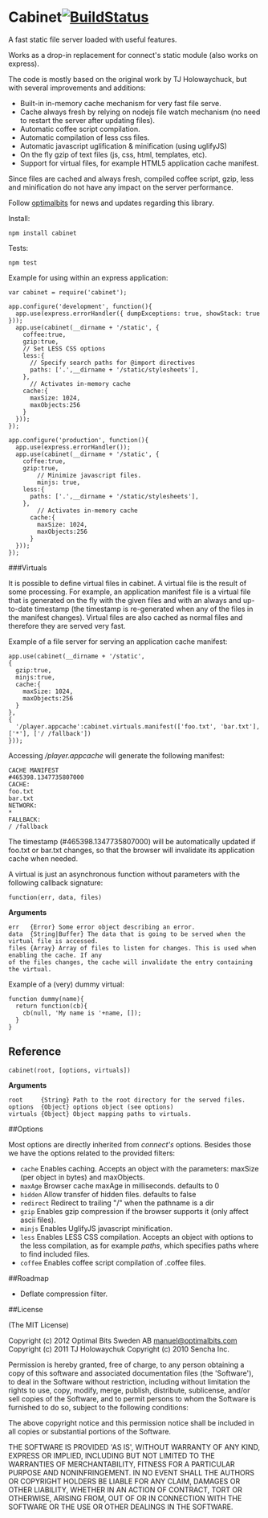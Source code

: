 Cabinet[![BuildStatus](https://secure.travis-ci.org/OptimalBits/cabinet.png?branch=master)](http://travis-ci.org/optimalbits/cabinet)
=

A fast static file server loaded with useful features.

Works as a drop-in replacement for connect's static module (also works on express).

The code is mostly based on the original work by TJ Holowaychuck, but with several improvements and additions:

- Built-in in-memory cache mechanism for very fast file serve.
- Cache always fresh by relying on nodejs file watch mechanism (no need to restart the server after updating files).
- Automatic coffee script compilation.
- Automatic compilation of less css files.
- Automatic javascript uglification & minification (using uglifyJS)
- On the fly gzip of text files (js, css, html, templates, etc).
- Support for virtual files, for example HTML5 application cache manifest.

Since files are cached and always fresh, compiled coffee script, gzip, less and minification do not have any impact on the server performance.

Follow [optimalbits](http://twitter.com/optimalbits) for news and updates regarding this library.

Install:

    npm install cabinet
	
Tests:

    npm test
    
Example for using within an express application:

    var cabinet = require('cabinet');

    app.configure('development', function(){
      app.use(express.errorHandler({ dumpExceptions: true, showStack: true }));
      app.use(cabinet(__dirname + '/static', {
        coffee:true,
        gzip:true,
        // Set LESS CSS options
        less:{
          // Specify search paths for @import directives
          paths: ['.',__dirname + '/static/stylesheets'], 
        },
		  // Activates in-memory cache
	    cache:{ 
	      maxSize: 1024, 
	      maxObjects:256
	    }
      }));
    });

    app.configure('production', function(){
      app.use(express.errorHandler());
      app.use(cabinet(__dirname + '/static', {
        coffee:true,
        gzip:true,
		    // Minimize javascript files.
		    minjs: true, 
        less:{
          paths: ['.',__dirname + '/static/stylesheets'],
        },
		    // Activates in-memory cache
	      cache:{
	        maxSize: 1024, 
	        maxObjects:256
	      }
      }));
    });


###Virtuals    

It is possible to define virtual files in cabinet. A virtual file is the result of some processing. For example, an application manifest file is a virtual file that is generated
on the fly with the given files and with an always and up-to-date timestamp (the timestamp is re-generated when any of the files in the manifest changes). 
Virtual files are also cached as normal files and therefore they are served very fast. 

Example of a file server for serving an application cache manifest:

    app.use(cabinet(__dirname + '/static', 
    {
      gzip:true,
      minjs:true,
      cache:{
        maxSize: 1024, 
        maxObjects:256
      }
    },
    {
      '/player.appcache':cabinet.virtuals.manifest(['foo.txt', 'bar.txt'], ['*'], ['/ /fallback'])
    }));
    
Accessing  */player.appcache* will generate the following manifest:

    CACHE MANIFEST
    #465398.1347735807000
    CACHE:
    foo.txt
    bar.txt
    NETWORK:
    *
    FALLBACK:
    / /fallback    
    
The timestamp (#465398.1347735807000) will be automatically updated if foo.txt or bar.txt changes,
so that the browser will invalidate its application cache when needed.

A virtual is just an asynchronous function without parameters with the following callback signature:

    function(err, data, files)

__Arguments__

    err   {Error} Some error object describing an error. 
    data  {String|Buffer} The data that is going to be served when the virtual file is accessed.
    files {Array} Array of files to listen for changes. This is used when enabling the cache. If any
    of the files changes, the cache will invalidate the entry containing the virtual.
    
Example of a (very) dummy virtual:

    function dummy(name){
      return function(cb){
        cb(null, 'My name is '+name, []);
      }
    }


## Reference

    cabinet(root, [options, virtuals])

__Arguments__
 
    root     {String} Path to the root directory for the served files.
    options  {Object} options object (see options)
    virtuals {Object} Object mapping paths to virtuals.
    
    
##Options

Most options are directly inherited from *connect's* options. Besides those we have the options related
to the provided filters:

- `cache`    Enables caching. Accepts an object with the parameters:  maxSize (per object in bytes) and maxObjects.
- `maxAge`   Browser cache maxAge in milliseconds. defaults to 0
- `hidden`   Allow transfer of hidden files. defaults to false
- `redirect` Redirect to trailing "/" when the pathname is a dir
- `gzip`     Enables gzip compression if the browser supports it (only affect ascii files).
- `minjs`    Enables UglifyJS javascript minification.
- `less`     Enables LESS CSS compilation. Accepts an object with options to the less compilation, as for example *paths*, which specifies paths where to find included files.
- `coffee`   Enables coffee script compilation of .coffee files.


##Roadmap

- Deflate compression filter.


##License 

(The MIT License)

Copyright (c) 2012 Optimal Bits Sweden AB <manuel@optimalbits.com>
Copyright (c) 2011 TJ Holowaychuk
Copyright (c) 2010 Sencha Inc.

Permission is hereby granted, free of charge, to any person obtaining
a copy of this software and associated documentation files (the
'Software'), to deal in the Software without restriction, including
without limitation the rights to use, copy, modify, merge, publish,
distribute, sublicense, and/or sell copies of the Software, and to
permit persons to whom the Software is furnished to do so, subject to
the following conditions:

The above copyright notice and this permission notice shall be
included in all copies or substantial portions of the Software.

THE SOFTWARE IS PROVIDED 'AS IS', WITHOUT WARRANTY OF ANY KIND,
EXPRESS OR IMPLIED, INCLUDING BUT NOT LIMITED TO THE WARRANTIES OF
MERCHANTABILITY, FITNESS FOR A PARTICULAR PURPOSE AND NONINFRINGEMENT.
IN NO EVENT SHALL THE AUTHORS OR COPYRIGHT HOLDERS BE LIABLE FOR ANY
CLAIM, DAMAGES OR OTHER LIABILITY, WHETHER IN AN ACTION OF CONTRACT,
TORT OR OTHERWISE, ARISING FROM, OUT OF OR IN CONNECTION WITH THE
SOFTWARE OR THE USE OR OTHER DEALINGS IN THE SOFTWARE.

